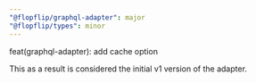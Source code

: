 ```yaml
---
"@flopflip/graphql-adapter": major
"@flopflip/types": minor
---
```


feat(graphql-adapter): add cache option

This as a result is considered the initial v1 version of the adapter.
